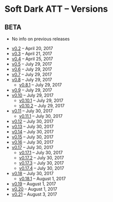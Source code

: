 # Soft Dark ATT – Versions

## BETA

* No info on previous releases
- [v0.2](https://github.com/matiboux/Soft-Dark-ATT/releases/tag/v0.2) – April 20, 2017
- [v0.3](https://github.com/matiboux/Soft-Dark-ATT/releases/tag/v0.3) – April 21, 2017
- [v0.4](https://github.com/matiboux/Soft-Dark-ATT/releases/tag/v0.4) – April 25, 2017
- [v0.5](https://github.com/matiboux/Soft-Dark-ATT/releases/tag/v0.5) – July 29, 2017
- [v0.6](https://github.com/matiboux/Soft-Dark-ATT/releases/tag/v0.6) – July 29, 2017
- [v0.7](https://github.com/matiboux/Soft-Dark-ATT/releases/tag/v0.7) – July 29, 2017
- [v0.8](https://github.com/matiboux/Soft-Dark-ATT/releases/tag/v0.8) – July 29, 2017
  * [v0.8.1](https://github.com/matiboux/Soft-Dark-ATT/releases/tag/v0.8.1) – July 29, 2017
- [v0.9](https://github.com/matiboux/Soft-Dark-ATT/releases/tag/v0.9) – July 29, 2017
- [v0.10](https://github.com/matiboux/Soft-Dark-ATT/releases/tag/v0.10) – July 29, 2017
  * [v0.10.1](https://github.com/matiboux/Soft-Dark-ATT/releases/tag/v0.10.1) – July 29, 2017
  * [v0.10.2](https://github.com/matiboux/Soft-Dark-ATT/releases/tag/v0.10.2) – July 29, 2017
- [v0.11](https://github.com/matiboux/Soft-Dark-ATT/releases/tag/v0.11) – July 30, 2017
  * [v0.11.1](https://github.com/matiboux/Soft-Dark-ATT/releases/tag/v0.11.1) – July 30, 2017
- [v0.12](https://github.com/matiboux/Soft-Dark-ATT/releases/tag/v0.12) – July 30, 2017
- [v0.13](https://github.com/matiboux/Soft-Dark-ATT/releases/tag/v0.13) – July 30, 2017
- [v0.14](https://github.com/matiboux/Soft-Dark-ATT/releases/tag/v0.14) – July 30, 2017
- [v0.15](https://github.com/matiboux/Soft-Dark-ATT/releases/tag/v0.15) – July 30, 2017
- [v0.16](https://github.com/matiboux/Soft-Dark-ATT/releases/tag/v0.16) – July 30, 2017
- [v0.17](https://github.com/matiboux/Soft-Dark-ATT/releases/tag/v0.17) – July 30, 2017
  * [v0.17.1](https://github.com/matiboux/Soft-Dark-ATT/releases/tag/v0.17.1) – July 30, 2017
  * [v0.17.2](https://github.com/matiboux/Soft-Dark-ATT/releases/tag/v0.17.2) – July 30, 2017
  * [v0.17.3](https://github.com/matiboux/Soft-Dark-ATT/releases/tag/v0.17.3) – July 30, 2017
  * [v0.17.4](https://github.com/matiboux/Soft-Dark-ATT/releases/tag/v0.17.4) – July 30, 2017
- [v0.18](https://github.com/matiboux/Soft-Dark-ATT/releases/tag/v0.18) – July 30, 2017
  * [v0.18.1](https://github.com/matiboux/Soft-Dark-ATT/releases/tag/v0.18.1) – August 1, 2017
- [v0.19](https://github.com/matiboux/Soft-Dark-ATT/releases/tag/v0.19) – August 1, 2017
- [v0.20](https://github.com/matiboux/Soft-Dark-ATT/releases/tag/v0.20) – August 1, 2017
- [v0.21](https://github.com/matiboux/Soft-Dark-ATT/releases/tag/v0.21) – August 3, 2017